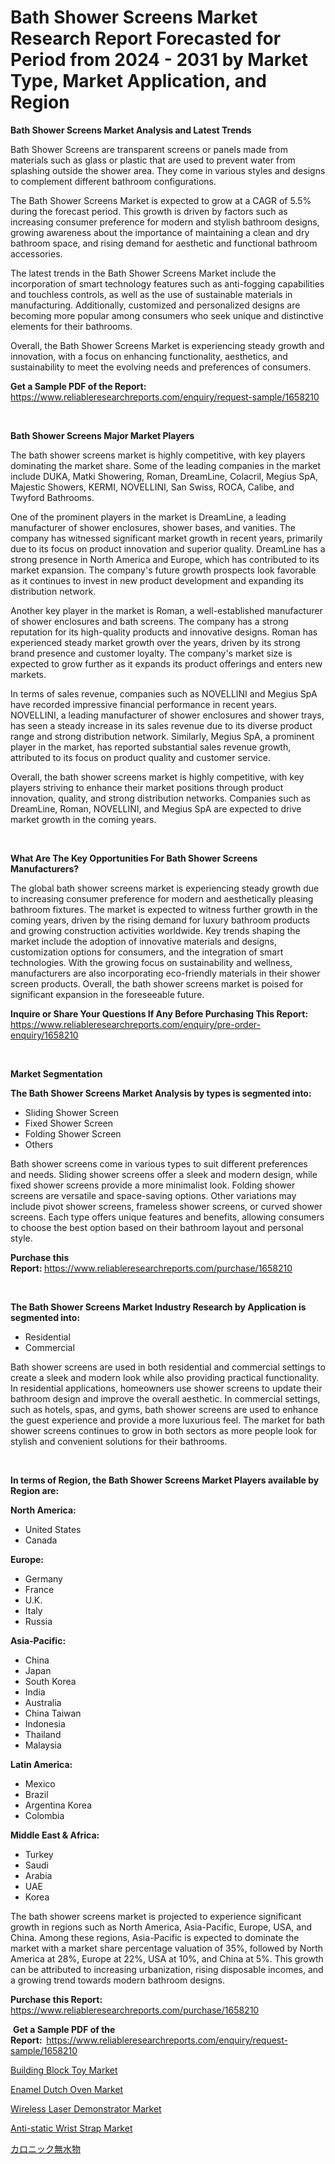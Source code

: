 <p><h1>Bath Shower Screens Market Research Report Forecasted for Period from 2024 -  2031 by Market Type, Market Application, and Region</h1></p><p><strong>Bath Shower Screens Market Analysis and Latest Trends</strong></p>
<p><p>Bath Shower Screens are transparent screens or panels made from materials such as glass or plastic that are used to prevent water from splashing outside the shower area. They come in various styles and designs to complement different bathroom configurations.</p><p>The Bath Shower Screens Market is expected to grow at a CAGR of 5.5% during the forecast period. This growth is driven by factors such as increasing consumer preference for modern and stylish bathroom designs, growing awareness about the importance of maintaining a clean and dry bathroom space, and rising demand for aesthetic and functional bathroom accessories.</p><p>The latest trends in the Bath Shower Screens Market include the incorporation of smart technology features such as anti-fogging capabilities and touchless controls, as well as the use of sustainable materials in manufacturing. Additionally, customized and personalized designs are becoming more popular among consumers who seek unique and distinctive elements for their bathrooms.</p><p>Overall, the Bath Shower Screens Market is experiencing steady growth and innovation, with a focus on enhancing functionality, aesthetics, and sustainability to meet the evolving needs and preferences of consumers.</p></p>
<p><strong>Get a Sample PDF of the Report:&nbsp;</strong> <a href="https://www.reliableresearchreports.com/enquiry/request-sample/1658210">https://www.reliableresearchreports.com/enquiry/request-sample/1658210</a></p>
<p>&nbsp;</p>
<p><strong>Bath Shower Screens Major Market Players</strong></p>
<p><p>The bath shower screens market is highly competitive, with key players dominating the market share. Some of the leading companies in the market include DUKA, Matki Showering, Roman, DreamLine, Colacril, Megius SpA, Majestic Showers, KERMI, NOVELLINI, San Swiss, ROCA, Calibe, and Twyford Bathrooms.</p><p>One of the prominent players in the market is DreamLine, a leading manufacturer of shower enclosures, shower bases, and vanities. The company has witnessed significant market growth in recent years, primarily due to its focus on product innovation and superior quality. DreamLine has a strong presence in North America and Europe, which has contributed to its market expansion. The company's future growth prospects look favorable as it continues to invest in new product development and expanding its distribution network.</p><p>Another key player in the market is Roman, a well-established manufacturer of shower enclosures and bath screens. The company has a strong reputation for its high-quality products and innovative designs. Roman has experienced steady market growth over the years, driven by its strong brand presence and customer loyalty. The company's market size is expected to grow further as it expands its product offerings and enters new markets.</p><p>In terms of sales revenue, companies such as NOVELLINI and Megius SpA have recorded impressive financial performance in recent years. NOVELLINI, a leading manufacturer of shower enclosures and shower trays, has seen a steady increase in its sales revenue due to its diverse product range and strong distribution network. Similarly, Megius SpA, a prominent player in the market, has reported substantial sales revenue growth, attributed to its focus on product quality and customer service.</p><p>Overall, the bath shower screens market is highly competitive, with key players striving to enhance their market positions through product innovation, quality, and strong distribution networks. Companies such as DreamLine, Roman, NOVELLINI, and Megius SpA are expected to drive market growth in the coming years.</p></p>
<p>&nbsp;</p>
<p><strong>What Are The Key Opportunities For Bath Shower Screens Manufacturers?</strong></p>
<p><p>The global bath shower screens market is experiencing steady growth due to increasing consumer preference for modern and aesthetically pleasing bathroom fixtures. The market is expected to witness further growth in the coming years, driven by the rising demand for luxury bathroom products and growing construction activities worldwide. Key trends shaping the market include the adoption of innovative materials and designs, customization options for consumers, and the integration of smart technologies. With the growing focus on sustainability and wellness, manufacturers are also incorporating eco-friendly materials in their shower screen products. Overall, the bath shower screens market is poised for significant expansion in the foreseeable future.</p></p>
<p><strong>Inquire or Share Your Questions If Any Before Purchasing This Report:</strong> <a href="https://www.reliableresearchreports.com/enquiry/pre-order-enquiry/1658210">https://www.reliableresearchreports.com/enquiry/pre-order-enquiry/1658210</a></p>
<p>&nbsp;</p>
<p><strong>Market Segmentation</strong></p>
<p><strong>The Bath Shower Screens Market Analysis by types is segmented into:</strong></p>
<p><ul><li>Sliding Shower Screen</li><li>Fixed Shower Screen</li><li>Folding Shower Screen</li><li>Others</li></ul></p>
<p><p>Bath shower screens come in various types to suit different preferences and needs. Sliding shower screens offer a sleek and modern design, while fixed shower screens provide a more minimalist look. Folding shower screens are versatile and space-saving options. Other variations may include pivot shower screens, frameless shower screens, or curved shower screens. Each type offers unique features and benefits, allowing consumers to choose the best option based on their bathroom layout and personal style.</p></p>
<p><strong>Purchase this Report:&nbsp;</strong><a href="https://www.reliableresearchreports.com/purchase/1658210">https://www.reliableresearchreports.com/purchase/1658210</a></p>
<p>&nbsp;</p>
<p><strong>The Bath Shower Screens Market Industry Research by Application is segmented into:</strong></p>
<p><ul><li>Residential</li><li>Commercial</li></ul></p>
<p><p>Bath shower screens are used in both residential and commercial settings to create a sleek and modern look while also providing practical functionality. In residential applications, homeowners use shower screens to update their bathroom design and improve the overall aesthetic. In commercial settings, such as hotels, spas, and gyms, bath shower screens are used to enhance the guest experience and provide a more luxurious feel. The market for bath shower screens continues to grow in both sectors as more people look for stylish and convenient solutions for their bathrooms.</p></p>
<p>&nbsp;</p>
<p><strong>In terms of Region, the Bath Shower Screens Market Players available by Region are:</strong></p>
<p>
    <p> <strong> North America: </strong>
        <ul>
            <li>United States</li>
            <li>Canada</li>
        </ul>
        </p> 
    <p> <strong> Europe: </strong>
        <ul>
            <li>Germany</li>
            <li>France</li>
            <li>U.K.</li>
            <li>Italy</li>
            <li>Russia</li>
        </ul>
        </p> 
    <p> <strong> Asia-Pacific: </strong>
        <ul>
            <li>China</li>
            <li>Japan</li>
            <li>South Korea</li>
            <li>India</li>
            <li>Australia</li>
            <li>China Taiwan</li>
            <li>Indonesia</li>
            <li>Thailand</li>
            <li>Malaysia</li>
        </ul>
        </p> 
    <p> <strong> Latin America: </strong>
        <ul>
            <li>Mexico</li>
            <li>Brazil</li>
            <li>Argentina Korea</li>
            <li>Colombia</li>
        </ul>
        </p> 
    <p> <strong> Middle East & Africa: </strong>
        <ul>
            <li>Turkey</li>
            <li>Saudi</li>
            <li>Arabia</li>
            <li>UAE</li>
            <li>Korea</li>
        </ul>
    </p>
    </p>
<p><p>The bath shower screens market is projected to experience significant growth in regions such as North America, Asia-Pacific, Europe, USA, and China. Among these regions, Asia-Pacific is expected to dominate the market with a market share percentage valuation of 35%, followed by North America at 28%, Europe at 22%, USA at 10%, and China at 5%. This growth can be attributed to increasing urbanization, rising disposable incomes, and a growing trend towards modern bathroom designs.</p></p>
<p><strong>Purchase this Report: </strong><a href="https://www.reliableresearchreports.com/purchase/1658210">https://www.reliableresearchreports.com/purchase/1658210</a></p>
<p>&nbsp;<strong>Get a Sample PDF of the Report:&nbsp;&nbsp;</strong><a href="https://www.reliableresearchreports.com/enquiry/request-sample/1658210">https://www.reliableresearchreports.com/enquiry/request-sample/1658210</a></p>
<p><strong></strong></p>
<p><p><a href="https://github.com/okotobwrhuteie/Market-Research-Report-List-1/blob/main/building-block-toy-market.md">Building Block Toy Market</a></p><p><a href="https://github.com/myacatherineblakecaczo9vcsw/Market-Research-Report-List-1/blob/main/enamel-dutch-oven-market.md">Enamel Dutch Oven Market</a></p><p><a href="https://issuu.com/reportprime-2/docs/wireless-laser-demonstrator-market-size-2030.pptx">Wireless Laser Demonstrator Market</a></p><p><a href="https://issuu.com/reportprime-2/docs/anti-static-wrist-strap-market-size-2030.pptx">Anti-static Wrist Strap Market</a></p><p><a href="https://github.com/ycmtqqhvk3273/Market-Research-Report-List-1/blob/main/79549603549.md">カロニック無水物</a></p></p>